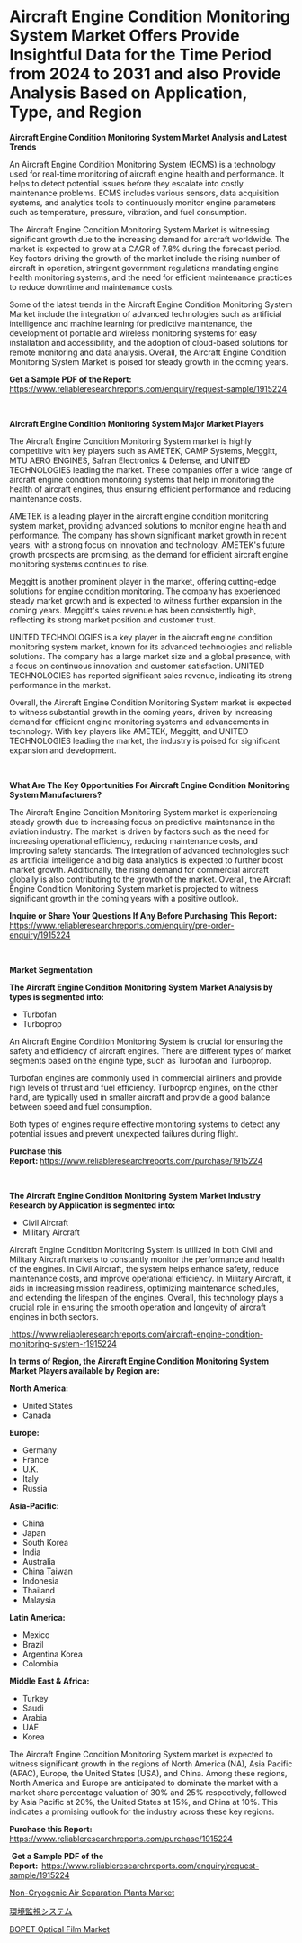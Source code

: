 <p><h1>Aircraft Engine Condition Monitoring System Market Offers Provide Insightful Data for the Time Period from 2024 to 2031 and also Provide Analysis Based on Application, Type, and Region</h1></p><p><strong>Aircraft Engine Condition Monitoring System Market Analysis and Latest Trends</strong></p>
<p><p>An Aircraft Engine Condition Monitoring System (ECMS) is a technology used for real-time monitoring of aircraft engine health and performance. It helps to detect potential issues before they escalate into costly maintenance problems. ECMS includes various sensors, data acquisition systems, and analytics tools to continuously monitor engine parameters such as temperature, pressure, vibration, and fuel consumption.</p><p>The Aircraft Engine Condition Monitoring System Market is witnessing significant growth due to the increasing demand for aircraft worldwide. The market is expected to grow at a CAGR of 7.8% during the forecast period. Key factors driving the growth of the market include the rising number of aircraft in operation, stringent government regulations mandating engine health monitoring systems, and the need for efficient maintenance practices to reduce downtime and maintenance costs.</p><p>Some of the latest trends in the Aircraft Engine Condition Monitoring System Market include the integration of advanced technologies such as artificial intelligence and machine learning for predictive maintenance, the development of portable and wireless monitoring systems for easy installation and accessibility, and the adoption of cloud-based solutions for remote monitoring and data analysis. Overall, the Aircraft Engine Condition Monitoring System Market is poised for steady growth in the coming years.</p></p>
<p><strong>Get a Sample PDF of the Report:&nbsp;</strong> <a href="https://www.reliableresearchreports.com/enquiry/request-sample/1915224">https://www.reliableresearchreports.com/enquiry/request-sample/1915224</a></p>
<p>&nbsp;</p>
<p><strong>Aircraft Engine Condition Monitoring System Major Market Players</strong></p>
<p><p>The Aircraft Engine Condition Monitoring System market is highly competitive with key players such as AMETEK, CAMP Systems, Meggitt, MTU AERO ENGINES, Safran Electronics & Defense, and UNITED TECHNOLOGIES leading the market. These companies offer a wide range of aircraft engine condition monitoring systems that help in monitoring the health of aircraft engines, thus ensuring efficient performance and reducing maintenance costs.</p><p>AMETEK is a leading player in the aircraft engine condition monitoring system market, providing advanced solutions to monitor engine health and performance. The company has shown significant market growth in recent years, with a strong focus on innovation and technology. AMETEK's future growth prospects are promising, as the demand for efficient aircraft engine monitoring systems continues to rise.</p><p>Meggitt is another prominent player in the market, offering cutting-edge solutions for engine condition monitoring. The company has experienced steady market growth and is expected to witness further expansion in the coming years. Meggitt's sales revenue has been consistently high, reflecting its strong market position and customer trust.</p><p>UNITED TECHNOLOGIES is a key player in the aircraft engine condition monitoring system market, known for its advanced technologies and reliable solutions. The company has a large market size and a global presence, with a focus on continuous innovation and customer satisfaction. UNITED TECHNOLOGIES has reported significant sales revenue, indicating its strong performance in the market.</p><p>Overall, the Aircraft Engine Condition Monitoring System market is expected to witness substantial growth in the coming years, driven by increasing demand for efficient engine monitoring systems and advancements in technology. With key players like AMETEK, Meggitt, and UNITED TECHNOLOGIES leading the market, the industry is poised for significant expansion and development.</p></p>
<p>&nbsp;</p>
<p><strong>What Are The Key Opportunities For Aircraft Engine Condition Monitoring System Manufacturers?</strong></p>
<p><p>The Aircraft Engine Condition Monitoring System market is experiencing steady growth due to increasing focus on predictive maintenance in the aviation industry. The market is driven by factors such as the need for increasing operational efficiency, reducing maintenance costs, and improving safety standards. The integration of advanced technologies such as artificial intelligence and big data analytics is expected to further boost market growth. Additionally, the rising demand for commercial aircraft globally is also contributing to the growth of the market. Overall, the Aircraft Engine Condition Monitoring System market is projected to witness significant growth in the coming years with a positive outlook.</p></p>
<p><strong>Inquire or Share Your Questions If Any Before Purchasing This Report:</strong> <a href="https://www.reliableresearchreports.com/enquiry/pre-order-enquiry/1915224">https://www.reliableresearchreports.com/enquiry/pre-order-enquiry/1915224</a></p>
<p>&nbsp;</p>
<p><strong>Market Segmentation</strong></p>
<p><strong>The Aircraft Engine Condition Monitoring System Market Analysis by types is segmented into:</strong></p>
<p><ul><li>Turbofan</li><li>Turboprop</li></ul></p>
<p><p>An Aircraft Engine Condition Monitoring System is crucial for ensuring the safety and efficiency of aircraft engines. There are different types of market segments based on the engine type, such as Turbofan and Turboprop. </p><p>Turbofan engines are commonly used in commercial airliners and provide high levels of thrust and fuel efficiency. Turboprop engines, on the other hand, are typically used in smaller aircraft and provide a good balance between speed and fuel consumption.</p><p>Both types of engines require effective monitoring systems to detect any potential issues and prevent unexpected failures during flight.</p></p>
<p><strong>Purchase this Report:&nbsp;</strong><a href="https://www.reliableresearchreports.com/purchase/1915224">https://www.reliableresearchreports.com/purchase/1915224</a></p>
<p>&nbsp;</p>
<p><strong>The Aircraft Engine Condition Monitoring System Market Industry Research by Application is segmented into:</strong></p>
<p><ul><li>Civil Aircraft</li><li>Military Aircraft</li></ul></p>
<p><p>Aircraft Engine Condition Monitoring System is utilized in both Civil and Military Aircraft markets to constantly monitor the performance and health of the engines. In Civil Aircraft, the system helps enhance safety, reduce maintenance costs, and improve operational efficiency. In Military Aircraft, it aids in increasing mission readiness, optimizing maintenance schedules, and extending the lifespan of the engines. Overall, this technology plays a crucial role in ensuring the smooth operation and longevity of aircraft engines in both sectors.</p></p>
<p><a href="https://www.reliableresearchreports.com/aircraft-engine-condition-monitoring-system-r1915224">&nbsp;https://www.reliableresearchreports.com/aircraft-engine-condition-monitoring-system-r1915224</a></p>
<p><strong>In terms of Region, the Aircraft Engine Condition Monitoring System Market Players available by Region are:</strong></p>
<p>
    <p> <strong> North America: </strong>
        <ul>
            <li>United States</li>
            <li>Canada</li>
        </ul>
        </p> 
    <p> <strong> Europe: </strong>
        <ul>
            <li>Germany</li>
            <li>France</li>
            <li>U.K.</li>
            <li>Italy</li>
            <li>Russia</li>
        </ul>
        </p> 
    <p> <strong> Asia-Pacific: </strong>
        <ul>
            <li>China</li>
            <li>Japan</li>
            <li>South Korea</li>
            <li>India</li>
            <li>Australia</li>
            <li>China Taiwan</li>
            <li>Indonesia</li>
            <li>Thailand</li>
            <li>Malaysia</li>
        </ul>
        </p> 
    <p> <strong> Latin America: </strong>
        <ul>
            <li>Mexico</li>
            <li>Brazil</li>
            <li>Argentina Korea</li>
            <li>Colombia</li>
        </ul>
        </p> 
    <p> <strong> Middle East & Africa: </strong>
        <ul>
            <li>Turkey</li>
            <li>Saudi</li>
            <li>Arabia</li>
            <li>UAE</li>
            <li>Korea</li>
        </ul>
    </p>
    </p>
<p><p>The Aircraft Engine Condition Monitoring System market is expected to witness significant growth in the regions of North America (NA), Asia Pacific (APAC), Europe, the United States (USA), and China. Among these regions, North America and Europe are anticipated to dominate the market with a market share percentage valuation of 30% and 25% respectively, followed by Asia Pacific at 20%, the United States at 15%, and China at 10%. This indicates a promising outlook for the industry across these key regions.</p></p>
<p><strong>Purchase this Report: </strong><a href="https://www.reliableresearchreports.com/purchase/1915224">https://www.reliableresearchreports.com/purchase/1915224</a></p>
<p>&nbsp;<strong>Get a Sample PDF of the Report:&nbsp;&nbsp;</strong><a href="https://www.reliableresearchreports.com/enquiry/request-sample/1915224">https://www.reliableresearchreports.com/enquiry/request-sample/1915224</a></p>
<p><strong></strong></p>
<p><p><a href="https://github.com/brenzgnarento/Market-Research-Report-List-2/blob/main/non-cryogenic-air-separation-plants-market.md">Non-Cryogenic Air Separation Plants Market</a></p><p><a href="https://github.com/deonnorth8/Market-Research-Report-List-1/blob/main/330918644973.md">環境監視システム</a></p><p><a href="https://issuu.com/reportprime-2/docs/bopet-optical-film-market-size-2030.pptx">BOPET Optical Film Market</a></p></p>